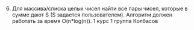 6. Для массива/списка целых чисел найти все пары чисел, которые в сумме дают S (S задается пользователем). Алгоритм должен работать за время O(n*log(n)).
1 курс 1 группа Колбасов
